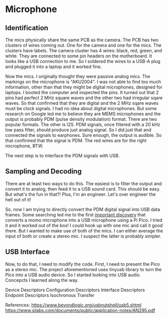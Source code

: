 # Microphone
## Identification
The mics physically share the same PCB as the camera. The PCB has two clusters of wires coming out. One for the camera and one for the mics. The clusters have labels. The camera cluster has 4 wires: black, red, green, and white. They are connected to some pin headers on the motherboard. It looks like a USB connection to me. So I soldered the wires to a USB-A plug and plugged it into a laptop and it worked fine.

Now the mics. I originally thought they were passive analog mics. The markings on the microphone is "AKU2004". I was not able to find too much information, other than that they might be digital microphones, designed for laptops. I booted the computer and inspected the pins. It turned out that 2 pins had perfect 2 MHz square waves and the other two had irregular sqare waves. So that confirmed that they are digital and the 2 MHz sqare waves must be clock signals. I had no idea about digital microphones. But some research on Google led me to believe they are MEMS microphones and the output is probably PDM (pulse density modulation) format. There are two popular formats. The other is I2S. PDM signals, once filtered with a 20 kHz low pass filter, should produce just analog signal. So I did just that and connected the signals to earphones. Sure enough, the output is audible. So that confirmed that the signal is PDM. The red wires are for the right microphone, BTW.

The next step is to interface the PDM signals with USB.

## Sampling and Decoding
There are at least two ways to do this. The easiest is to filter the output and convert it to analog, then feed it to a USB sound card. This should be easy. But what's the fun in that?! Plus, I'm an engineer. Let's over engineer the hell out of it!

So, now I am trying to directly convert the PDM digital signal into USB data frames. Some searching led me to the first [important discovery](https://www.hackster.io/sandeep-mistry/create-a-usb-microphone-with-the-raspberry-pi-pico-cc9bd5) that converts a momo microphone into a USB microphone using a Pi Pico. I tried it and it worked out of the box! I could hook up with one mic and call it good there. But I wanted to make use of both of the mics. I can either average the input of both or create a stereo mic. I suspect the latter is probably simpler.

## USB Interface
Now, to do that, I need to modify the code. First, I need to present the Pico as a stereo mic. The project aforementioned uses tinyusb library to turn the Pico into a USB audio device. So I started looking into USB audio. Concepcts I learned along the way.

Device Descriptors
Configuration Descriptors
Interface Descriptors
Endpoint Descriptors
Isochronous Transfer

References:
https://www.beyondlogic.org/usbnutshell/usb5.shtml
https://www.silabs.com/documents/public/application-notes/AN295.pdf